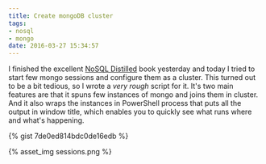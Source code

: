```yaml
---
title: Create mongoDB cluster
tags: 
- nosql
- mongo
date: 2016-03-27 15:34:57
---
```



I finished the excellent [NoSQL Distilled](http://www.amazon.com/NoSQL-Distilled-Emerging-Polyglot-Persistence/dp/0321826620) book yesterday and today I tried to start few mongo sessions and configure them as a cluster. This turned out to be a bit tedious, so I wrote a _very rough_ script for it. It's two main features are that it spuns few instances of mongo and joins them in cluster. And it also wraps the instances in PowerShell process that puts all the output in window title, which enables you to quickly see what runs where and what's happening. 

{% gist 7de0ed814bdc0de16edb %}

{% asset_img sessions.png %} 